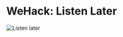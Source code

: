 WeHack: Listen Later
===================

![Listen later](https://dl.dropboxusercontent.com/u/83217940/25268012.jpg)
